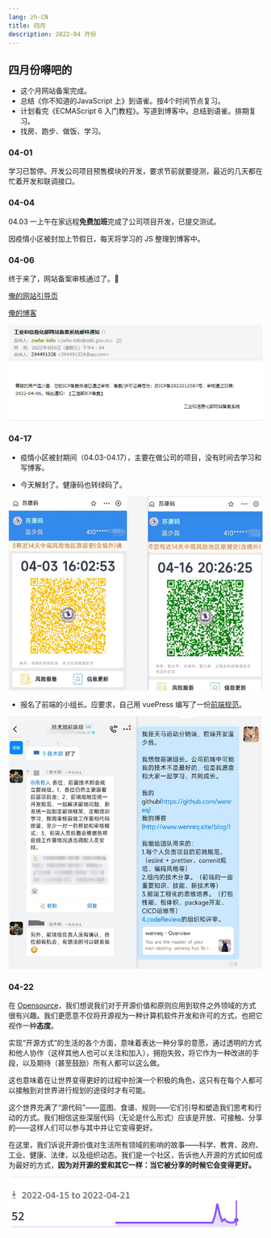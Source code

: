 ```yaml
---
lang: zh-CN
title: 四月
description: 2022-04 月份
---
```


## 四月份嘚吧的

- 这个月网站备案完成。
- 总结《你不知道的JavaScript 上》到语雀。按4个时间节点复习。
- 计划看完《ECMAScript 6 入门教程》。写道到博客中。总结到语雀。排期复习。
- 找房、跑步、做饭、学习。

### 04-01

学习已暂停。开发公司项目预售模块的开发，要求节前就要提测，最近的几天都在忙着开发和联调接口。

### 04-04

04.03 一上午在家远程**免费加班**完成了公司项目开发，已提交测试。

因疫情小区被封加上节假日，每天将学习的 JS 整理到博客中。

### 04-06

终于来了，网站备案审核通过了。🌈

[俺的网站引导页](http://www.wenreq.site/)

[俺的博客](http://www.wenreq.site/blog/)

![工信部邮件](./static/工信部.png)

### 04-17

- 疫情小区被封期间（04.03-04.17），主要在做公司的项目，没有时间去学习和写博客。

- 今天解封了。健康码也转绿码了。

![healthCode](./static/healthCode.png)

- 报名了前端的小组长。应要求，自己用 vuePress 编写了一份[前端规范](../../standardDoc/index.md)。

![groupInfo](./static/principalMerge.png)

### 04-22

在 [Opensource](http://Opensource.com)，我们想说我们对于开源价值和原则应用到软件之外领域的方式很有兴趣。我们更愿意不仅将开源视为一种计算机软件开发和许可的方式，也把它视作一种**态度**。

实现“开源方式”的生活的各个方面，意味着表达一种分享的意愿，通过透明的方式和他人协作（这样其他人也可以关注和加入），拥抱失败，将它作为一种改进的手段，以及期待（甚至鼓励）所有人都可以这么做。

这也意味着在让世界变得更好的过程中扮演一个积极的角色，这只有在每个人都可以接触到对世界进行规划的途径时才有可能。

这个世界充满了“源代码”——蓝图、食谱、规则——它们引导和塑造我们思考和行动的方式。我们相信这些深层代码（无论是什么形式）应该是开放、可接触、分享的——这样人们可以参与其中并让它变得更好。

在这里，我们诉说开源价值对生活所有领域的影响的故事——科学、教育、政府、工业、健康、法律，以及组织动态。我们是一个社区，告诉他人开源的方式如何成为最好的方式，**因为对开源的爱和其它一样：当它被分享的时候它会变得更好。**

![OPEN](./static/OPEN.png)
